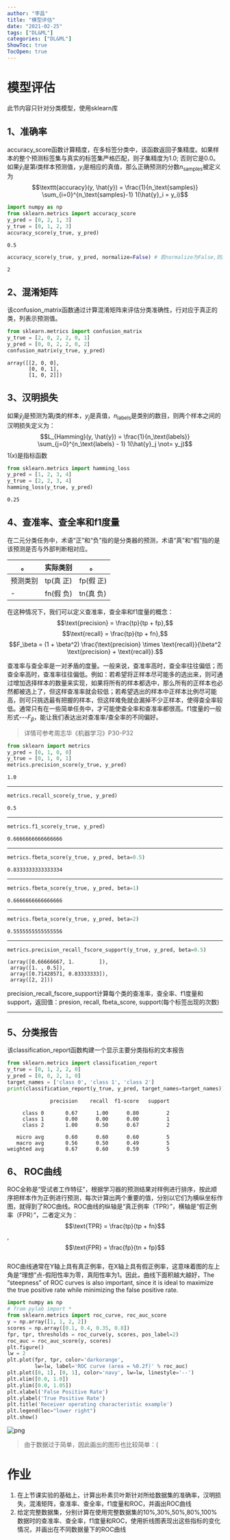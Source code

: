```yaml
---
author: "李昌"
title: "模型评估"
date: "2021-02-25"
tags: ["DL&ML"]
categories: ["DL&ML"]
ShowToc: true
TocOpen: true
---
```


# 模型评估
此节内容只针对分类模型，使用sklearn库

## 1、准确率 

accuracy_score函数计算精度，在多标签分类中，该函数返回子集精度。如果样本的整个预测标签集与真实的标签集严格匹配，则子集精度为1.0; 否则它是0.0。如果$\hat{y}_i$是第$i$类样本预测值，$y_i$是相应的真值，那么正确预测的分数$n_\text{samples}$被定义为$$\texttt{accuracy}(y, \hat{y}) = \frac{1}{n_\text{samples}} \sum_{i=0}^{n_\text{samples}-1} 1(\hat{y}_i = y_i)$$


```python
import numpy as np
from sklearn.metrics import accuracy_score
y_pred = [0, 2, 1, 3]
y_true = [0, 1, 2, 3]
accuracy_score(y_true, y_pred)
```




    0.5




```python
accuracy_score(y_true, y_pred, normalize=False) # 若normalize为False,则返回正确分类的样本数
```




    2



## 2、混淆矩阵

该confusion_matrix函数通过计算混淆矩阵来评估分类准确性，行对应于真正的类，列表示预测值。


```python
from sklearn.metrics import confusion_matrix
y_true = [2, 0, 2, 2, 0, 1]
y_pred = [0, 0, 2, 2, 0, 2]
confusion_matrix(y_true, y_pred)
```




    array([[2, 0, 0],
           [0, 0, 1],
           [1, 0, 2]])



## 3、汉明损失

如果$\hat{y}_j$是预测为第$j$类的样本，$y_j$是真值，$n_\text{labels}$是类别的数目，则两个样本之间的汉明损失定义为：$$L_{Hamming}(y, \hat{y}) = \frac{1}{n_\text{labels}} \sum_{j=0}^{n_\text{labels} - 1} 1(\hat{y}_j \not= y_j)$$ $1(x)$是指标函数


```python
from sklearn.metrics import hamming_loss
y_pred = [1, 2, 3, 4]
y_true = [2, 2, 3, 4]
hamming_loss(y_true, y_pred)
```




    0.25



## 4、查准率、查全率和f1度量

在二元分类任务中，术语“正”和“负”指的是分类器的预测，术语“真”和“假”指的是该预测是否与外部判断相对应。

|。|实际类别|。|
|-|-|-|
|预测类别|tp(真 正)|fp(假 正)|
|-|fn(假 负)|tn(真 负)|  

在这种情况下，我们可以定义查准率，查全率和f1度量的概念：
$$\text{precision} = \frac{tp}{tp + fp},$$
$$\text{recall} = \frac{tp}{tp + fn},$$
$$F_\beta = (1 + \beta^2) \frac{\text{precision} \times \text{recall}}{\beta^2 \text{precision} + \text{recall}}.$$

查准率与查全率是一对矛盾的度量。一般来说，查准率高时，查全率往往偏低；而查全率高时，查准率往往偏低。例如：若希望将正样本尽可能多的选出来，则可通过增加选择样本的数量来实现，如果将所有的样本都选中，那么所有的正样本也必然都被选上了，但这样查准率就会较低；若希望选出的样本中正样本比例尽可能高，则可只挑选最有把握的样本，但这样难免就会漏掉不少正样本，使得查全率较低。通常只有在一些简单任务中，才可能使查全率和查准率都很高。f1度量的一般形式---$F_\beta$，能让我们表达出对查准率/查全率的不同偏好。  
> 详情可参考周志华《机器学习》P30-P32


```python
from sklearn import metrics
y_pred = [0, 1, 0, 0]
y_true = [0, 1, 0, 1]
metrics.precision_score(y_true, y_pred)
```




    1.0



---


```python
metrics.recall_score(y_true, y_pred)
```




    0.5



---


```python
metrics.f1_score(y_true, y_pred)
```




    0.6666666666666666



---


```python
metrics.fbeta_score(y_true, y_pred, beta=0.5) 
```




    0.8333333333333334



---


```python
metrics.fbeta_score(y_true, y_pred, beta=1)  
```




    0.6666666666666666



---


```python
metrics.fbeta_score(y_true, y_pred, beta=2) 
```




    0.5555555555555556



----


```python
metrics.precision_recall_fscore_support(y_true, y_pred, beta=0.5)  
```




    (array([0.66666667, 1.        ]),
     array([1. , 0.5]),
     array([0.71428571, 0.83333333]),
     array([2, 2]))



precision_recall_fscore_support计算每个类的查准率，查全率、f1度量和support，返回值：presion, recall, fbeta_score, support(每个标签出现的次数)

---

## 5、分类报告 

该classification_report函数构建一个显示主要分类指标的文本报告


```python
from sklearn.metrics import classification_report
y_true = [0, 1, 2, 2, 0]
y_pred = [0, 0, 2, 1, 0]
target_names = ['class 0', 'class 1', 'class 2']
print(classification_report(y_true, y_pred, target_names=target_names))
```

                  precision    recall  f1-score   support
    
         class 0       0.67      1.00      0.80         2
         class 1       0.00      0.00      0.00         1
         class 2       1.00      0.50      0.67         2
    
       micro avg       0.60      0.60      0.60         5
       macro avg       0.56      0.50      0.49         5
    weighted avg       0.67      0.60      0.59         5
    
    

## 6、 ROC曲线

ROC全称是“受试者工作特征”，根据学习器的预测结果对样例进行排序，按此顺序把样本作为正例进行预测，每次计算出两个重要的值，分别以它们为横纵坐标作图，就得到了ROC曲线。ROC曲线的纵轴是“真正例率（TPR）”，横轴是“假正例率（FPR）”，二者定义为：$$\text{TPR} = \frac{tp}{tp + fn}$$, $$\text{FPR} = \frac{fp}{tn + fp}$$   
ROC曲线通常在Y轴上具有真正例率，在X轴上具有假正例率，这意味着图的左上角是“理想”点-假阳性率为零，真阳性率为1。因此，曲线下面积越大越好，The “steepness” of ROC curves is also important, since it is ideal to maximize the true positive rate while minimizing the false positive rate.


```python
import numpy as np
# from pylab import *
from sklearn.metrics import roc_curve, roc_auc_score
y = np.array([1, 1, 2, 2])
scores = np.array([0.1, 0.4, 0.35, 0.8])
fpr, tpr, thresholds = roc_curve(y, scores, pos_label=2)
roc_auc = roc_auc_score(y, scores)
plt.figure()
lw = 2
plt.plot(fpr, tpr, color='darkorange',
         lw=lw, label='ROC curve (area = %0.2f)' % roc_auc)
plt.plot([0, 1], [0, 1], color='navy', lw=lw, linestyle='--')
plt.xlim([0.0, 1.0])
plt.ylim([0.0, 1.05])
plt.xlabel('False Positive Rate')
plt.ylabel('True Positive Rate')
plt.title('Receiver operating characteristic example')
plt.legend(loc="lower right")
plt.show()
```


![png](%E5%88%86%E7%B1%BB%E6%8C%87%E6%A0%87_files/%E5%88%86%E7%B1%BB%E6%8C%87%E6%A0%87_35_0.png)


> 由于数据过于简单，因此画出的图形也比较简单：(

# 作业

1. 在上节课实验的基础上，计算出朴素贝叶斯针对所给数据集的准确率，汉明损失，混淆矩阵，查准率、查全率，f1度量和ROC，并画出ROC曲线
2. 给定完整数据集，分别计算在使用完整数据集的10%,30%,50%,80%,100%数据时的查准率、查全率，f1度量和ROC，使用折线图表现出这些指标的变化情况，并画出在不同数据量下的ROC曲线
